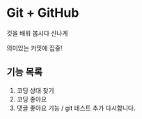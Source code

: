 # Git + GitHub

깃을 배워 봅시다 신나게

의미있는 커밋에 집중!

## 기능 목록
1. 코딩 상대 찾기
2. 코딩 좋아요
3. 댓글 좋아요 기능 / git 테스트 추가 다시합니다.